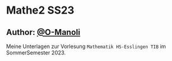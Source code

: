 # Mathe2 SS23

## Author: [@O-Manoli](https://github.com/O-Manoli)

Meine Unterlagen zur Vorlesung `Mathematik HS-Esslingen TIB` im SommerSemester 2023.
